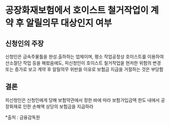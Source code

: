 # 공장화재보험에서 호이스트 철거작업이 계약 후 알릴의무 대상인지 여부

## 신청인의 주장

신청인은 금속주물틀을 완성․출하하는 업체이며, 평소 작업공정상 호이스트를 이용하여 산소절단 작업 등을 해왔음에도, 피신청인이 호이스트 철거작업을 현저한 위험의 변경 또는 증가로 보고 계약 후 알릴의무 위반을 이유로 보험금 지급을 거절하는 것은 부당함


## 결론

피신청인은 신청인에게 당해 보험약관에서 정한 바에 따라 보험가입금액 한도 내에서 공장화재로 인한 손해액 상당의 보험금을 지급하라

*출처 : 금융감독원